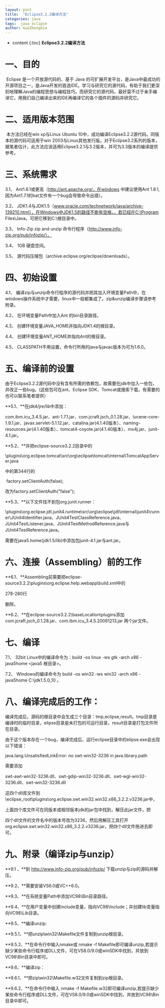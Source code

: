 ```yaml
---
layout: post
title:  "Eclipse3.2.2编译方法"
categories: java
tags:  java eclipse
author: GuoZhongXia
---
```


* content
{:toc}
**Eclipse3.2.2编译方法**



# **一、目的**

​     Eclipse 是一个开放源代码的、基于 Java 的可扩展开发平台，是Java中最成功的开源项目之一，是Java开发的首选IDE。学习与研究它的源代码，有助于我们更深刻地理解Java的编程思想与编程技巧。而研究它的源代码，最好莫不过于亲手编译它，用我们自己编译出来的IDE再编译它的各个插件的源码并研究它。

# **二、适用版本范围**

​    本方法已经在win xp与Linux Ubuntu 10中，成功编译Eclipse3.2.2源代码。同版本的源代码可适用于win 2003与Linux其他发行版。对于Eclipse3.2系列的版本，据笔者估计，此方法应该适用Eclipse3.2.1与3.2版本，并可为3.3版本的编译提供参考。

# **三、系统需求**

3.1、 Ant1.6.1或更高（http://ant.apache.org/，在windows 中建议使用Ant 1.8.1,因为Ant1.7.1的bat文件有一个bug会导致命令出错）。

3.2、 JDK1.4与JDK1.5（www.oracle.com/technetwork/java/archive-139210.html），在Windows中JDK1.5的路径不能有空格，，若已经在C:\Program Files\Java，可把它移到C:\根目录中。

3.3、 Info-Zip zip and unzip 命令行程序（http://www.info-zip.org/pub/infozip/）。

3.4、 1GB 硬盘空间。

3.5、 源代码压缩包（archive.eclipse.org/eclipse/downloads）。

# **四、初始设置**

4.1、 编译zip与unzip命令行程序的源代码并把其加入环境变量Path中，在windows操作系统中才需要，linux中一般都集成了。zip&unzip编译步骤请参考附录。

4.2、 在环境变量Path中加入Ant 的bin目录路径。

4.3、 创建环境变量JAVA_HOME并指向JDK1.4的根目录。

4.4、 创建环境变量ANT_HOME并指向Ant的根目录。

4.5、 CLASSPATH不用设置，命令行所用的java与javac版本为可为1.6.0。

# **五、编译前的设置**

​    由于Eclipse3.2.2源代码中没有含有所需的依赖包，故需要在jdk中加入一些包，并改正一些bug。(这些包可在ant、Eclipse SDK、Tomcat或搜索下载，有需要的也可以联系笔者提供）

**5.1、**在jdk4/jre/lib中添加：

com.ibm.icu_3.4.5.jar、ant-1.7.1.jar、com.jcraft.jsch_0.1.28.jar、lucene-core-1.9.1.jar、javax.servlet-5.1.12.jar、catalina.jar(4.1.40版本）、naming-resources.jar(4.1.40版本）、tomcat4-coyote.jar(4.1.40版本）、mx4j.jar、junit-4.1.jar。

**5.2、**并把eclipse-source3.2.2目录中的

\plugins\org.eclipse.tomcat\src\org\eclipse\tomcat\internal\TomcatAppServer.java

中的第344行的

​    factory.setClientAuth(false);

改为factory.setClientAuth("false");

**5.3、**以下文件找不到包org.junit.runner：

\plugins\org.eclipse.jdt.junit4.runtime\src\org\eclipse\jdt\internal\junit4\runner\JUnit4Identifier.java、JUnit4TestClassReference.java、JUnit4TestListener.java、JUnit4TestMethodReference.java与JUnit4TestReference.java。

需要在java5.home(jdk1.5/lib)中添加包junit-4.1.jar与ant.jar。

# **六、连接（Assembling）前的工作** 

**6.1、**Assembling前需要把eclipse-source3.2.2\plugins\org.eclipse.help.webapp\build.xml中的

278-280行

<loadfile property="web.xml.fragment" srcFile="${temp.folder}/jsp.jar.src/web.xml.fragment"/>

删除。

**6.2、**在eclipse-source3.2.2\baseLocation\plugins添加com.jcraft.jsch_0.1.28.jar、com.ibm.icu_3.4.5.20061213.jar 两个jar文件。

# **七、编译**

7.1、 32bit Linux中的编译命令为：build -os linux -ws gtk -arch x86 -java5home <java5 根目录>。

7.2、 Windows的编译命令为 build -os win32 -ws win32 -arch x86 -java5home C:\jdk1.5.0_10 。

# **八、编译完成后的工作：**  

   编译完成后，源码的根目录中会生成三个目录：tmp,eclipse,result。tmp目录是编译时的临时目录，elipse目录是未打包的可运行目录，result目录是打包文件所在目录。

由于这个版本存在一个bug，编译完成后，运行eclipse目录中的elipse.exe会出现以下错误：

  java.lang.UnsatisfiedLinkError: no swt-win32-3236 in java.library.path

  需要添加

  swt-awt-win32-3236.dll、swt-gdip-win32-3236.dll、swt-wgl-win32-3236.dll、swt-win32-3236.dll

  这四个dll库文件到\eclipse_root\plugins\org.eclipse.swt.win32.win32.x86_3.2.2.v3236.jar中，

上面四个库文件可在同版本或相邻版本jdk的jar包中找到，解压此jar文件，把

四个dll文件的文件名中的版本号改为3236，然后用解压工具打开org.eclipse.swt.win32.win32.x86_3.2.2.v3236.jar，把四个dll文件拖进去即可。

# **九、附录（编译zip与unzip）**

**9.1 、**到 <http://www.info-zip.org/pub/infozip/> 下载unzip与zip的源码并解压。

**9.2、**需要安装VS6.0或VC++6.0。

**9.3、**在系统变量Path中添加VC98\Bin目录路径。

**9.4、**在用户变量中创建include变量，指向VC98\Include；并创建lib变量指向VC98\Lib目录。

**9.5、**编译unzip:

   **9.5.1、**把unzip\win32\Makefile文件复制到unzip根目录。

   **9.5.2、**在命令行中输入nmake或 nmake -f  Makefile即可编译unzip,若提示缺少某些命令行程序或DLL文件，可在VS8.0/9.0或winSDK中找到，并放到VC98\Bin目录中即可。

 **9.6、**编译zip：

   **9.6.1、**把zip\win32\Makefile.w32文件复制到zip根目录。

   **9.6.2、**在命令行中输入 nmake -f  Makefile.w32即可编译unzip,若提示缺少某些命令行程序或DLL文件，可在VS8.0/9.0或winSDK中找到，并放到VC98\Bin目录中即可。
